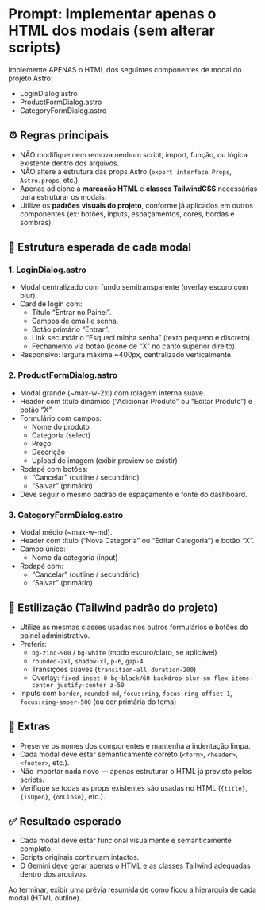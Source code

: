 # Prompt: Implementar apenas o HTML dos modais (sem alterar scripts)

Implemente APENAS o HTML dos seguintes componentes de modal do projeto Astro:
- LoginDialog.astro
- ProductFormDialog.astro
- CategoryFormDialog.astro

## ⚙️ Regras principais
- NÃO modifique nem remova nenhum script, import, função, ou lógica existente dentro dos arquivos.
- NÃO altere a estrutura das props Astro (`export interface Props`, `Astro.props`, etc.).
- Apenas adicione a **marcação HTML** e **classes TailwindCSS** necessárias para estruturar os modais.
- Utilize os **padrões visuais do projeto**, conforme já aplicados em outros componentes (ex: botões, inputs, espaçamentos, cores, bordas e sombras).

## 🧩 Estrutura esperada de cada modal

### 1. LoginDialog.astro
- Modal centralizado com fundo semitransparente (overlay escuro com blur).
- Card de login com:
  - Título “Entrar no Painel”.
  - Campos de email e senha.
  - Botão primário “Entrar”.
  - Link secundário “Esqueci minha senha” (texto pequeno e discreto).
  - Fechamento via botão (ícone de “X” no canto superior direito).
- Responsivo: largura máxima ~400px, centralizado verticalmente.

### 2. ProductFormDialog.astro
- Modal grande (~max-w-2xl) com rolagem interna suave.
- Header com título dinâmico (“Adicionar Produto” ou “Editar Produto”) e botão “X”.
- Formulário com campos:
  - Nome do produto
  - Categoria (select)
  - Preço
  - Descrição
  - Upload de imagem (exibir preview se existir)
- Rodapé com botões:
  - “Cancelar” (outline / secundário)
  - “Salvar” (primário)
- Deve seguir o mesmo padrão de espaçamento e fonte do dashboard.

### 3. CategoryFormDialog.astro
- Modal médio (~max-w-md).
- Header com título (“Nova Categoria” ou “Editar Categoria”) e botão “X”.
- Campo único:
  - Nome da categoria (input)
- Rodapé com:
  - “Cancelar” (outline / secundário)
  - “Salvar” (primário)

## 🎨 Estilização (Tailwind padrão do projeto)
- Utilize as mesmas classes usadas nos outros formulários e botões do painel administrativo.
- Preferir:
  - `bg-zinc-900` / `bg-white` (modo escuro/claro, se aplicável)
  - `rounded-2xl`, `shadow-xl`, `p-6`, `gap-4`
  - Transições suaves (`transition-all`, `duration-200`)
  - Overlay: `fixed inset-0 bg-black/60 backdrop-blur-sm flex items-center justify-center z-50`
- Inputs com `border`, `rounded-md`, `focus:ring`, `focus:ring-offset-1`, `focus:ring-amber-500` (ou cor primária do tema)

## 🧱 Extras
- Preserve os nomes dos componentes e mantenha a indentação limpa.
- Cada modal deve estar semanticamente correto (`<form>`, `<header>`, `<footer>`, etc.).
- Não importar nada novo — apenas estruturar o HTML já previsto pelos scripts.
- Verifique se todas as props existentes são usadas no HTML (`{title}`, `{isOpen}`, `{onClose}`, etc.).

## ✅ Resultado esperado
- Cada modal deve estar funcional visualmente e semanticamente completo.
- Scripts originais continuam intactos.
- O Gemini deve gerar apenas o HTML e as classes Tailwind adequadas dentro dos arquivos.

Ao terminar, exibir uma prévia resumida de como ficou a hierarquia de cada modal (HTML outline).
